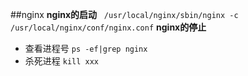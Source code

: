 ##nginx
**nginx的启动** &nbsp; `/usr/local/nginx/sbin/nginx -c /usr/local/nginx/conf/nginx.conf`
**nginx的停止** &nbsp; 
* 查看进程号 `ps -ef|grep nginx`
* 杀死进程 `kill xxx`
